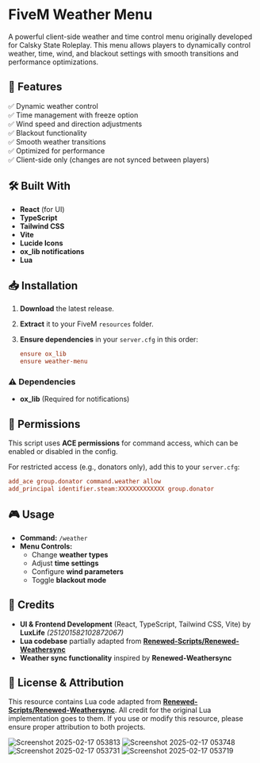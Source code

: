 # FiveM Weather Menu  

A powerful client-side weather and time control menu originally developed for Calsky State Roleplay. This menu allows players to dynamically control weather, time, wind, and blackout settings with smooth transitions and performance optimizations.  

## 🌟 Features  
✅ Dynamic weather control  
✅ Time management with freeze option  
✅ Wind speed and direction adjustments  
✅ Blackout functionality  
✅ Smooth weather transitions  
✅ Optimized for performance  
✅ Client-side only (changes are not synced between players)  

## 🛠️ Built With  
- **React** (for UI)  
- **TypeScript**  
- **Tailwind CSS**  
- **Vite**  
- **Lucide Icons**  
- **ox_lib notifications**  
- **Lua**  

## 📥 Installation  

1. **Download** the latest release.  
2. **Extract** it to your FiveM `resources` folder.  
3. **Ensure dependencies** in your `server.cfg` in this order:  

   ```ini
   ensure ox_lib
   ensure weather-menu
   ```

### ⚠️ Dependencies  
- **ox_lib** (Required for notifications)  

## 🔑 Permissions  

This script uses **ACE permissions** for command access, which can be enabled or disabled in the config.  

For restricted access (e.g., donators only), add this to your `server.cfg`:  

```ini
add_ace group.donator command.weather allow
add_principal identifier.steam:XXXXXXXXXXXXX group.donator
```

## 🎮 Usage  

- **Command:** `/weather`  
- **Menu Controls:**  
  - Change **weather types**  
  - Adjust **time settings**  
  - Configure **wind parameters**  
  - Toggle **blackout mode**  

## 📜 Credits  

- **UI & Frontend Development** (React, TypeScript, Tailwind CSS, Vite) by **LuxLife** *(251201582102872067)*  
- **Lua codebase** partially adapted from **[Renewed-Scripts/Renewed-Weathersync](https://github.com/Renewed-Scripts/Renewed-Weathersync)**  
- **Weather sync functionality** inspired by **Renewed-Weathersync**  

## 📄 License & Attribution  

This resource contains Lua code adapted from **[Renewed-Scripts/Renewed-Weathersync](https://github.com/Renewed-Scripts/Renewed-Weathersync)**. All credit for the original Lua implementation goes to them. If you use or modify this resource, please ensure proper attribution to both projects.  



![Screenshot 2025-02-17 053813](https://github.com/user-attachments/assets/f380b775-36f0-4077-8992-1552e82daf76)
![Screenshot 2025-02-17 053748](https://github.com/user-attachments/assets/bdc536b0-9f0c-4f7f-bff9-d6e0d7596c9b)
![Screenshot 2025-02-17 053731](https://github.com/user-attachments/assets/05f41a55-46d1-4766-bd04-eb3e4a10abf9)
![Screenshot 2025-02-17 053719](https://github.com/user-attachments/assets/f879afef-5f25-42fe-bd84-dd7618ef4b40)




